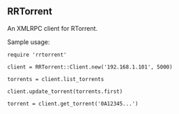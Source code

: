 RRTorrent
--

An XMLRPC client for RTorrent.

Sample usage:

```
require 'rrtorrent'

client = RRTorrent::Client.new('192.168.1.101', 5000)

torrents = client.list_torrents

client.update_torrent(torrents.first)

torrent = client.get_torrent('0A12345...')
```

